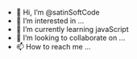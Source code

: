- 👋 Hi, I’m @satinSoftCode
- 👀 I’m interested in ...
- 🌱 I’m currently learning javaScript
- 💞️ I’m looking to collaborate on ...
- 📫 How to reach me ...

<!---
satinSoftCode/satinSoftCode is a ✨ special ✨ repository because its `README.md` (this file) appears on your GitHub profile.
You can click the Preview link to take a look at your changes.
--->
